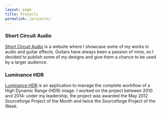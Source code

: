 ```yaml
---
layout: page
title: Projects
permalink: /projects/
---
```


### Short Circuit Audio
[Short Circuit Audio](https://shortcircuitaudio.com/) is a website where I showcase some of my works in audio and guitar effects. Guitars have always been a passion of mine, so I decided to publish some of my designs and give them a chance to be used by a larger audience.

### Luminance HDR
[Luminance HDR](https://github.com/LuminanceHDR/LuminanceHDR) is an application to manage the complete workflow of a High Dynamic Range (HDR) image. I worked on the project between 2010 and 2014: under my leadership, the project was awarded the May 2012 Sourceforge Project of the Month and twice the Sourceforge Project of the Week.


